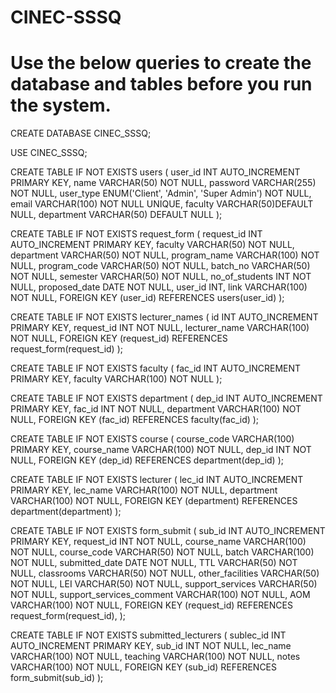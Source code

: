 # CINEC-SSSQ

<h1>Use the below queries to create the database and tables before you run the system.</h1>

CREATE DATABASE CINEC_SSSQ;

USE CINEC_SSSQ;

CREATE TABLE IF NOT EXISTS users (
user_id INT AUTO_INCREMENT PRIMARY KEY,
name VARCHAR(50) NOT NULL,
password VARCHAR(255) NOT NULL,
user_type ENUM('Client', 'Admin', 'Super Admin') NOT NULL,
email VARCHAR(100) NOT NULL UNIQUE,
faculty VARCHAR(50)DEFAULT NULL,
department VARCHAR(50) DEFAULT NULL
);

CREATE TABLE IF NOT EXISTS request_form (
request_id INT AUTO_INCREMENT PRIMARY KEY,
faculty VARCHAR(50) NOT NULL,
department VARCHAR(50) NOT NULL,
program_name VARCHAR(100) NOT NULL,
program_code VARCHAR(50) NOT NULL,
batch_no VARCHAR(50) NOT NULL,
semester VARCHAR(50) NOT NULL,
no_of_students INT NOT NULL,
proposed_date DATE NOT NULL,
user_id INT,
link VARCHAR(100) NOT NULL,
FOREIGN KEY (user_id) REFERENCES users(user_id)
);

CREATE TABLE IF NOT EXISTS lecturer_names (
id INT AUTO_INCREMENT PRIMARY KEY,
request_id INT NOT NULL,
lecturer_name VARCHAR(100) NOT NULL,
FOREIGN KEY (request_id) REFERENCES request_form(request_id)
);

CREATE TABLE IF NOT EXISTS faculty (
fac_id INT AUTO_INCREMENT PRIMARY KEY,
faculty VARCHAR(100) NOT NULL
);

CREATE TABLE IF NOT EXISTS department (
dep_id INT AUTO_INCREMENT PRIMARY KEY,
fac_id INT NOT NULL,
department VARCHAR(100) NOT NULL,
FOREIGN KEY (fac_id) REFERENCES faculty(fac_id)
);

CREATE TABLE IF NOT EXISTS course (
course_code VARCHAR(100) PRIMARY KEY,
course_name VARCHAR(100) NOT NULL,
dep_id INT NOT NULL,
FOREIGN KEY (dep_id) REFERENCES department(dep_id)
);

CREATE TABLE IF NOT EXISTS lecturer (
lec_id INT AUTO_INCREMENT PRIMARY KEY,
lec_name VARCHAR(100) NOT NULL,
department VARCHAR(100) NOT NULL,
FOREIGN KEY (department) REFERENCES department(department)
);

CREATE TABLE IF NOT EXISTS form_submit (
sub_id INT AUTO_INCREMENT PRIMARY KEY,
request_id INT NOT NULL,
course_name VARCHAR(100) NOT NULL,
course_code VARCHAR(50) NOT NULL,
batch VARCHAR(100) NOT NULL,
submitted_date DATE NOT NULL,
TTL VARCHAR(50) NOT NULL,
classrooms VARCHAR(50) NOT NULL,
other_facilities VARCHAR(50) NOT NULL,
LEI VARCHAR(50) NOT NULL,
support_services VARCHAR(50) NOT NULL,
support_services_comment VARCHAR(100) NOT NULL,
AOM VARCHAR(100) NOT NULL,
FOREIGN KEY (request_id) REFERENCES request_form(request_id),
);

CREATE TABLE IF NOT EXISTS submitted_lecturers (
sublec_id INT AUTO_INCREMENT PRIMARY KEY,
sub_id INT NOT NULL,
lec_name VARCHAR(100) NOT NULL,
teaching VARCHAR(100) NOT NULL,
notes VARCHAR(100) NOT NULL,
FOREIGN KEY (sub_id) REFERENCES form_submit(sub_id)
);

